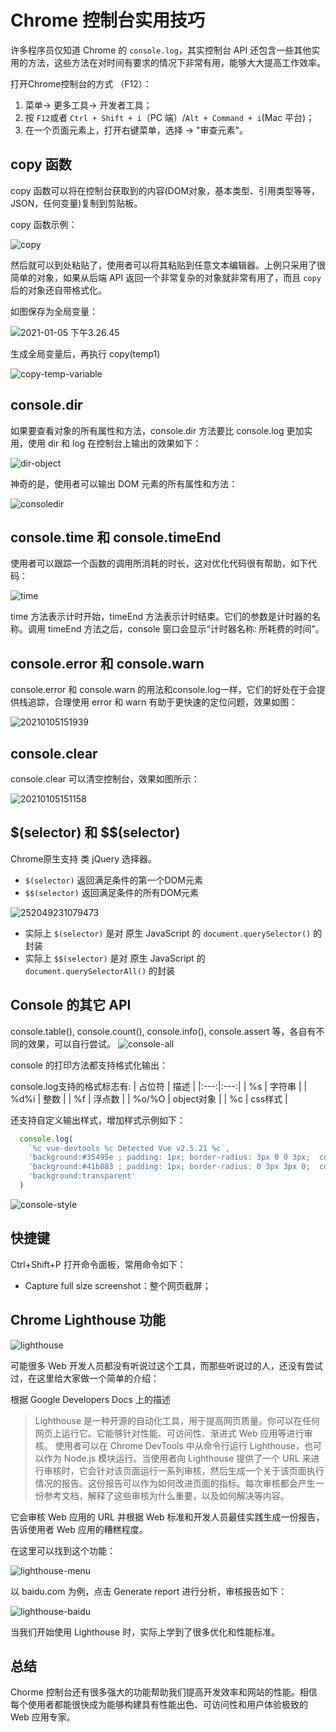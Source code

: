 # Chrome 控制台实用技巧

许多程序员仅知道 Chrome 的 `console.log`，其实控制台 API 还包含一些其他实用的方法，这些方法在对时间有要求的情况下非常有用，能够大大提高工作效率。

打开Chrome控制台的方式 （F12）：

1. 菜单-> 更多工具-> 开发者工具；
2. 按 `F12`或者 `Ctrl + Shift + i`（PC 端）/`Alt + Command + i`(Mac 平台)；
3. 在一个页面元素上，打开右键菜单，选择 -> "审查元素"。

## copy 函数

copy 函数可以将在控制台获取到的内容(DOM对象，基本类型、引用类型等等，JSON，任何变量)复制到剪贴板。

copy 函数示例：

![copy](../../assets/copy_abj7utbsq.jpg)

然后就可以到处粘贴了，使用者可以将其粘贴到任意文本编辑器。上例只采用了很简单的对象，如果从后端 API 返回一个非常复杂的对象就非常有用了，而且 `copy` 后的对象还自带格式化。

如图保存为全局变量：

![2021-01-05 下午3.26.45](../../assets/2021-01-05%20下午3.26.45.png)

生成全局变量后，再执行 copy(temp1)

![copy-temp-variable](../../assets/copy-temp-variable.jpg)

## console.dir

如果要查看对象的所有属性和方法，console.dir 方法要比 console.log 更加实用，使用 dir 和 log 在控制台上输出的效果如下：

![dir-object](../../assets/dir-object.jpg)

神奇的是，使用者可以输出 DOM 元素的所有属性和方法：

![consoledir](../../assets/consoledir.jpg)

## console.time 和 console.timeEnd

使用者可以跟踪一个函数的调用所消耗的时长，这对优化代码很有帮助，如下代码：

![time](../../assets/time.jpg)

time 方法表示计时开始，timeEnd 方法表示计时结束。它们的参数是计时器的名称。调用 timeEnd 方法之后，console 窗口会显示“计时器名称: 所耗费的时间”。

## console.error 和 console.warn

console.error 和 console.warn 的用法和console.log一样，它们的好处在于会提供栈追踪，合理使用 error 和 warn 有助于更快速的定位问题，效果如图：

![20210105151939](../../assets/20210105151939.jpg)

## console.clear

console.clear 可以清空控制台，效果如图所示：

![20210105151158](../../assets/20210105151158.jpg)

## \$(selector) 和 $$(selector)

Chrome原生支持 类 jQuery 选择器。

- `$(selector)` 返回满足条件的第一个DOM元素
- `$$(selector)` 返回满足条件的所有DOM元素

![252049231079473](../../assets/252049231079473.jpg)

- 实际上 `$(selector)` 是对 原生 JavaScript 的 `document.querySelector()` 的封装
- 实际上 `$$(selector)` 是对 原生 JavaScript 的 `document.querySelectorAll()` 的封装

## Console 的其它 API

console.table(), console.count(), console.info(), console.assert 等，各自有不同的效果，可以自行尝试。
![console-all](../../assets/console-all.png)

console 的打印方法都支持格式化输出：

console.log支持的格式标志有:
| 占位符  |  描述 |
|:---:|:---:|
| %s  |  字符串 |
| %d%i  |  整数 |
| %f  |  浮点数 |
| %o/%O  |  object对象 |
| %c  |  css样式 |

还支持自定义输出样式，增加样式示例如下：

```js
  console.log(
    `%c vue-devtools %c Detected Vue v2.5.21 %c`,
    'background:#35495e ; padding: 1px; border-radius: 3px 0 0 3px;  color: #fff',
    'background:#41b883 ; padding: 1px; border-radius: 0 3px 3px 0;  color: #fff',
    'background:transparent'
  )
```

![console-style](/assets/console-style.jpg)

## 快捷键

Ctrl+Shift+P 打开命令面板，常用命令如下：

- Capture full size screenshot：整个网页截屏；

## Chrome Lighthouse 功能

![lighthouse](/assets/lighthouse.png)

可能很多 Web 开发人员都没有听说过这个工具，而那些听说过的人，还没有尝试过，在这里给大家做一个简单的介绍：

根据 Google Developers Docs 上的描述

> Lighthouse 是一种开源的自动化工具，用于提高网页质量。你可以在任何网页上运行它。它能够针对性能、可访问性、渐进式 Web 应用等进行审核。
> 使用者可以在 Chrome DevTools 中从命令行运行 Lighthouse，也可以作为 Node.js 模块运行。当使用者向 Lighthouse 提供了一个 URL 来进行审核时，它会针对该页面运行一系列审核，然后生成一个关于该页面执行情况的报告。这份报告可以作为如何改进页面的指标。每次审核都会产生一份参考文档，解释了这些审核为什么重要，以及如何解决等内容。

它会审核 Web 应用的 URL 并根据 Web 标准和开发人员最佳实践生成一份报告，告诉使用者 Web 应用的糟糕程度。

在这里可以找到这个功能：

![lighthouse-menu](/assets/lighthouse-menu.jpg)

以 baidu.com 为例，点击 Generate report 进行分析，审核报告如下：

![lighthouse-baidu](/assets/lighthouse-baidu.jpg)

当我们开始使用 Lighthouse 时，实际上学到了很多优化和性能标准。

## 总结

Chorme 控制台还有很多强大的功能帮助我们提高开发效率和网站的性能。相信每个使用者都能很快成为能够构建具有性能出色、可访问性和用户体验极致的 Web 应用专家。
